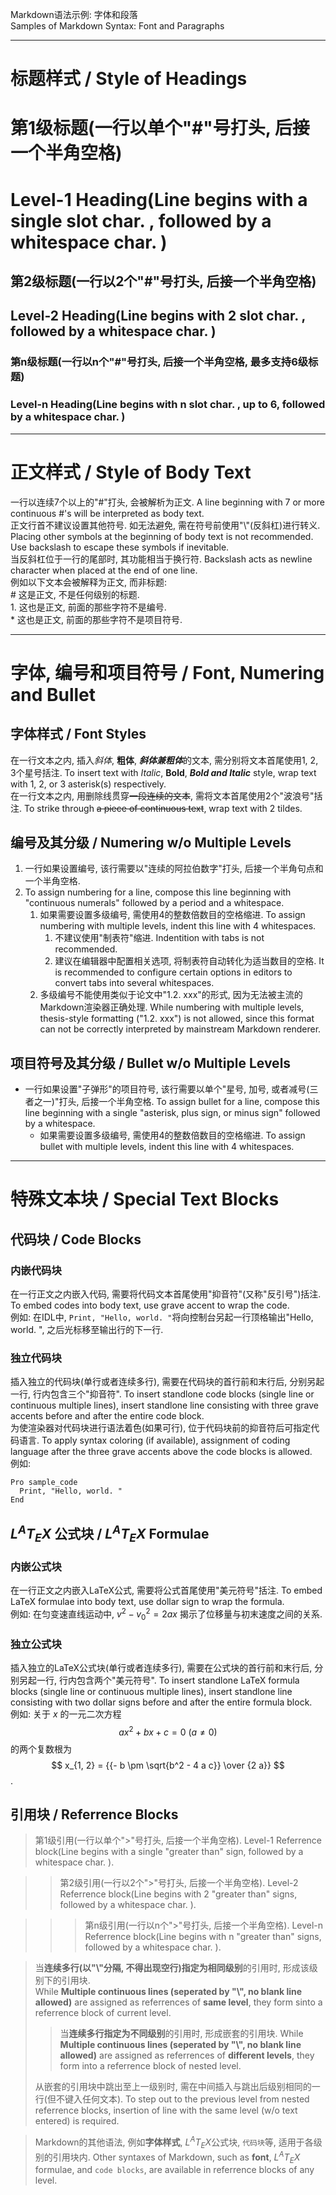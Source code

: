 Markdown语法示例: 字体和段落\
Samples of Markdown Syntax: Font and Paragraphs

***

# 标题样式 / Style of Headings

# 第1级标题(一行以单个"\#"号打头, 后接一个半角空格)
# Level-1 Heading(Line begins with a single slot char. , followed by a whitespace char. )

## 第2级标题(一行以2个"\#"号打头, 后接一个半角空格)
## Level-2 Heading(Line begins with 2 slot char. , followed by a whitespace char. )

### 第n级标题(一行以n个"\#"号打头, 后接一个半角空格, 最多支持6级标题)
### Level-n Heading(Line begins with n slot char. , up to 6, followed by a whitespace char. )

***

# 正文样式 / Style of Body Text
一行以连续7个以上的"\#"打头, 会被解析为正文. 
A line beginning with 7 or more continuous \#'s will be interpreted as body text. \
正文行首不建议设置其他符号. 如无法避免, 需在符号前使用"\\"(反斜杠)进行转义. 
Placing other symbols at the beginning of body text is not recommended. Use backslash to escape these symbols if inevitable. \
当反斜杠位于一行的尾部时, 其功能相当于换行符. 
Backslash acts as newline character when placed at the end of one line. \
例如以下文本会被解释为正文, 而非标题: \
\# 这是正文, 不是任何级别的标题. \
1\. 这也是正文, 前面的那些字符不是编号. \
\* 这也是正文, 前面的那些字符不是项目符号. 

***

# 字体, 编号和项目符号 / Font, Numering and Bullet

## 字体样式 / Font Styles
在一行文本之内, 插入*斜体*, **粗体**, ***斜体兼粗体***的文本, 需分别将文本首尾使用1, 2, 3个星号括注. 
To insert text with *Italic*, **Bold**, ***Bold and Italic*** style, wrap text with 1, 2, or 3 asterisk(s) respectively. \
在一行文本之内, 用删除线贯穿~~一段连续的文本~~, 需将文本首尾使用2个"波浪号"括注. 
To strike through ~~a piece of continuous text~~, wrap text with 2 tildes. 

## 编号及其分级 / Numering w/o Multiple Levels
1. 一行如果设置编号, 该行需要以"连续的阿拉伯数字"打头, 后接一个半角句点和一个半角空格. 
1. To assign numbering for a line, compose this line beginning with "continuous numerals" followed by a period and a whitespace. 
    1. 如果需要设置多级编号, 需使用4的整数倍数目的空格缩进. 
        To assign numbering with multiple levels, indent this line with 4 whitespaces. 
        1. 不建议使用"制表符"缩进. 
            Indentition with tabs is not recommended. 
        1. 建议在编辑器中配置相关选项, 将制表符自动转化为适当数目的空格. 
            It is recommended to configure certain options in editors to convert tabs into several whitespaces. 
    1. 多级编号不能使用类似于论文中"1.2. xxx"的形式, 因为无法被主流的Markdown渲染器正确处理. 
        While numbering with multiple levels, thesis-style formatting ("1.2. xxx") is not allowed, since this format can not be correctly interpreted by mainstream Markdown renderer. 

## 项目符号及其分级 / Bullet w/o Multiple Levels
* 一行如果设置"子弹形"的项目符号, 该行需要以单个"星号, 加号, 或者减号(三者之一)"打头, 后接一个半角空格. 
    To assign bullet for a line, compose this line beginning with a single "asterisk, plus sign, or minus sign" followed by a whitespace. 
    * 如果需要设置多级编号, 需使用4的整数倍数目的空格缩进. 
        To assign bullet with multiple levels, indent this line with 4 whitespaces. 

***

# 特殊文本块 / Special Text Blocks

## 代码块 / Code Blocks
### 内嵌代码块
在一行正文之内嵌入代码, 需要将代码文本首尾使用"抑音符"(又称"反引号")括注. 
To embed codes into body text, use grave accent to wrap the code. \
例如: 在IDL中, `Print, "Hello, world. "`将向控制台另起一行顶格输出"Hello, world. ", 之后光标移至输出行的下一行. 

### 独立代码块
插入独立的代码块(单行或者连续多行), 需要在代码块的首行前和末行后, 分别另起一行, 行内包含三个"抑音符". 
To insert standlone code blocks (single line or continuous multiple lines), insert standlone line consisting with three grave accents before and after the entire code block. \
为使渲染器对代码块进行语法着色(如果可行), 位于代码块前的抑音符后可指定代码语言. 
To apply syntax coloring (if available), assignment of coding language after the three grave accents above the code blocks is allowed. \
例如: 
```IDL 
Pro sample_code
  Print, "Hello, world. "
End
``` 

## $L^AT_EX$ 公式块 / $L^AT_EX$ Formulae
### 内嵌公式块
在一行正文之内嵌入LaTeX公式, 需要将公式首尾使用"美元符号"括注. 
To embed LaTeX formulae into body text, use dollar sign to wrap the formula. \
例如: 在匀变速直线运动中, $v^2 - v_0^2 = 2 a x$ 揭示了位移量与初末速度之间的关系. 

### 独立公式块
插入独立的LaTeX公式块(单行或者连续多行), 需要在公式块的首行前和末行后, 分别另起一行, 行内包含两个"美元符号". 
To insert standlone LaTeX formula blocks (single line or continuous multiple lines), insert standlone line consisting with two dollar signs before and after the entire formula block. \
例如: 关于 $x$ 的一元二次方程 $$ a x^2 + b x + c = 0 ~ (a \ne 0) $$ 的两个复数根为 $$ x_{1, 2} = {{- b \pm \sqrt{b^2 - 4 a c}} \over {2 a}} $$. 

## 引用块 / Referrence Blocks
> 第1级引用(一行以单个">"号打头, 后接一个半角空格). 
    Level-1 Referrence block(Line begins with a single "greater than" sign, followed by a whitespace char. ). 

>> 第2级引用(一行以2个">"号打头, 后接一个半角空格). 
    Level-2 Referrence block(Line begins with 2 "greater than" signs, followed by a whitespace char. ). 

>>> 第n级引用(一行以n个">"号打头, 后接一个半角空格). 
    Level-n Referrence block(Line begins with n "greater than" signs, followed by a whitespace char. ). 

> 当**连续多行(以"\\"分隔, 不得出现空行)指定为相同级别**的引用时, 形成该级别下的引用块. \
> While **Multiple continuous lines (seperated by "\\", no blank line allowed)** are assigned as referrences of **same level**, they form sinto a referrence block of current level. 
>> 当**连续多行指定为不同级别**的引用时, 形成嵌套的引用块. 
>> While **Multiple continuous lines (seperated by "\\", no blank line allowed)** are assigned as referrences of **different levels**, they form into a referrence block of nested level. 
>
> 从嵌套的引用块中跳出至上一级别时, 需在中间插入与跳出后级别相同的一行(但不键入任何文本). 
> To step out to the previous level from nested referrence blocks, insertion of line with the same level (w/o text entered) is required. 

> Markdown的其他语法, 例如**字体样式**, $L^AT_EX$公式块, `代码块`等, 适用于各级别的引用块内. 
> Other syntaxes of Markdown, such as **font**, $L^AT_EX$ formulae, and `code blocks`, are available in referrence blocks of any level. 

